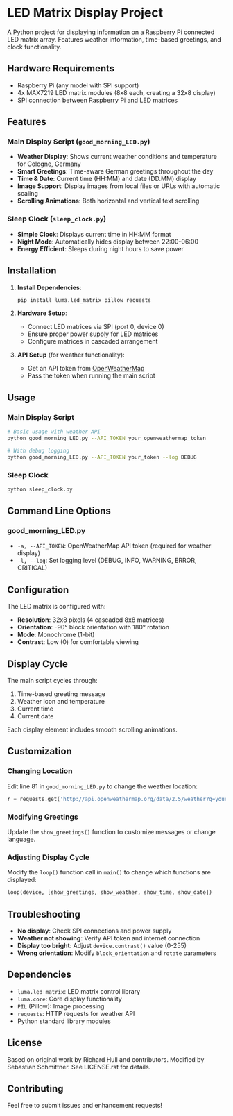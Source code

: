 # LED Matrix Display Project

A Python project for displaying information on a Raspberry Pi connected LED matrix array. Features weather information, time-based greetings, and clock functionality.

## Hardware Requirements

- Raspberry Pi (any model with SPI support)
- 4x MAX7219 LED matrix modules (8x8 each, creating a 32x8 display)
- SPI connection between Raspberry Pi and LED matrices

## Features

### Main Display Script (`good_morning_LED.py`)

- **Weather Display**: Shows current weather conditions and temperature for Cologne, Germany
- **Smart Greetings**: Time-aware German greetings throughout the day
- **Time & Date**: Current time (HH:MM) and date (DD.MM) display
- **Image Support**: Display images from local files or URLs with automatic scaling
- **Scrolling Animations**: Both horizontal and vertical text scrolling

### Sleep Clock (`sleep_clock.py`)

- **Simple Clock**: Displays current time in HH:MM format
- **Night Mode**: Automatically hides display between 22:00-06:00
- **Energy Efficient**: Sleeps during night hours to save power

## Installation

1. **Install Dependencies**:

   ```bash
   pip install luma.led_matrix pillow requests
   ```

2. **Hardware Setup**:

   - Connect LED matrices via SPI (port 0, device 0)
   - Ensure proper power supply for LED matrices
   - Configure matrices in cascaded arrangement

3. **API Setup** (for weather functionality):
   - Get an API token from [OpenWeatherMap](https://openweathermap.org/api)
   - Pass the token when running the main script

## Usage

### Main Display Script

```bash
# Basic usage with weather API
python good_morning_LED.py --API_TOKEN your_openweathermap_token

# With debug logging
python good_morning_LED.py --API_TOKEN your_token --log DEBUG
```

### Sleep Clock

```bash
python sleep_clock.py
```

## Command Line Options

### good_morning_LED.py

- `-a, --API_TOKEN`: OpenWeatherMap API token (required for weather display)
- `-l, --log`: Set logging level (DEBUG, INFO, WARNING, ERROR, CRITICAL)

## Configuration

The LED matrix is configured with:

- **Resolution**: 32x8 pixels (4 cascaded 8x8 matrices)
- **Orientation**: -90° block orientation with 180° rotation
- **Mode**: Monochrome (1-bit)
- **Contrast**: Low (0) for comfortable viewing

## Display Cycle

The main script cycles through:

1. Time-based greeting message
2. Weather icon and temperature
3. Current time
4. Current date

Each display element includes smooth scrolling animations.

## Customization

### Changing Location

Edit line 81 in `good_morning_LED.py` to change the weather location:

```python
r = requests.get('http://api.openweathermap.org/data/2.5/weather?q=your_city&APPID=' + API_TOKEN + '&units=metric').json()
```

### Modifying Greetings

Update the `show_greetings()` function to customize messages or change language.

### Adjusting Display Cycle

Modify the `loop()` function call in `main()` to change which functions are displayed:

```python
loop(device, [show_greetings, show_weather, show_time, show_date])
```

## Troubleshooting

- **No display**: Check SPI connections and power supply
- **Weather not showing**: Verify API token and internet connection
- **Display too bright**: Adjust `device.contrast()` value (0-255)
- **Wrong orientation**: Modify `block_orientation` and `rotate` parameters

## Dependencies

- `luma.led_matrix`: LED matrix control library
- `luma.core`: Core display functionality
- `PIL` (Pillow): Image processing
- `requests`: HTTP requests for weather API
- Python standard library modules

## License

Based on original work by Richard Hull and contributors. Modified by Sebastian Schmittner.
See LICENSE.rst for details.

## Contributing

Feel free to submit issues and enhancement requests!
